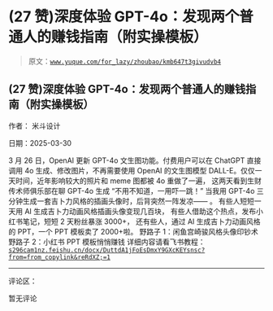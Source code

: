 # (27 赞)深度体验 GPT-4o：发现两个普通人的赚钱指南（附实操模板）

> 原文：[`www.yuque.com/for_lazy/zhoubao/kmb647t3givudvb4`](https://www.yuque.com/for_lazy/zhoubao/kmb647t3givudvb4)

## (27 赞)深度体验 GPT-4o：发现两个普通人的赚钱指南（附实操模板）

作者： 米斗设计

日期：2025-03-30

3 月 26 日，OpenAI 更新 GPT-4o 文生图功能。付费用户可以在 ChatGPT 直接调用 4o 生成、修改图片，不再需要使用 OpenAI
的文生图模型 DALL-E。仅仅一天时间，近年影响较大的照片和 meme 图都被 4o 重做了一遍， 这两天看到生财传术师俱乐部在聊 GPT-4o 生成
“不用不知道，一用吓一跳！” 当我用 GPT-4o 三分钟生成一套吉卜力风格的插画头像时，后背突然一阵发凉—— 。
有些人短短一天用 AI 生成吉卜力动画风格插画头像变现几百块， 有些人借助这个热点，发布小红书笔记，短短 2 天粉丝暴涨 3000+，
还有些人，通过 AI 生成吉卜力动画风格的 PPT，一个 PPT 模板卖了 2000+啦。 野路子 1：闲鱼宫崎骏风格头像印钞术 野路子 2：小红书 PPT 模板悄悄赚钱
详细内容请看飞书教程： [`s296cam1nz.feishu.cn/docx/DuttdA1jFoEsDmxY9GXcKEYsnsc?from=from_copylink&reRdXZ;=1`](https://s296cam1nz.feishu.cn/docx/DuttdA1jFoEsDmxY9GXcKEYsnsc?from=from_copylink&reRdXZ;=1)

* * *

评论区：

暂无评论